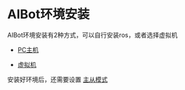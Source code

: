 # AIBot环境安装

AIBot环境安装有2种方式，可以自行安装ros，或者选择虚拟机

* [PC主机](ros_install.md)

* [虚拟机](vm_install.md)

安装好环境后，还需要设置 [主从模式](ros_master_ip.md)
